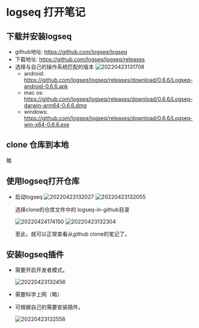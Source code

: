# logseq 打开笔记

## 下载并安装logseq
* github地址: https://github.com/logseq/logseq
* 下载地址: https://github.com/logseq/logseq/releases
* 选择与自己的操作系统匹配的版本
  ![20220423131708](https://picgo.catface996.com/picgo20220423131708.png)
  * android: https://github.com/logseq/logseq/releases/download/0.6.6/Logseq-android-0.6.6.apk
  * mac os: https://github.com/logseq/logseq/releases/download/0.6.6/Logseq-darwin-arm64-0.6.6.dmg
  * windows: https://github.com/logseq/logseq/releases/download/0.6.6/Logseq-win-x64-0.6.6.exe

## clone 仓库到本地
略

## 使用logseq打开仓库
* 启动logseq
  ![20220423132027](https://picgo.catface996.com/picgo20220423132027.png)
  ![20220423132055](https://picgo.catface996.com/picgo20220423132055.png)

  选择clone的仓库文件中的 logseq-in-github目录

  ![20220424174150](https://picgo.catface996.com/picgo20220424174150.png)
  ![20220423132304](https://picgo.catface996.com/picgo20220423132304.png)

  至此，就可以正常查看从github clone的笔记了。

## 安装logseq插件
* 需要开启开发者模式。
  
  ![20220423132456](https://picgo.catface996.com/picgo20220423132456.png)
  
* 需要科学上网（略）
* 可根据自己的需要安装插件。
  
  ![20220423132558](https://picgo.catface996.com/picgo20220423132558.png)
